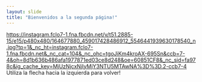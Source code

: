 ```yaml
---
layout: slide
title: "Bienvenidos a la segunda página!"
---
```

https://instagram.fclo7-1.fna.fbcdn.net/v/t51.2885-15/e15/p480x480/164677880_459017428486912_5546441939630178540_n.jpg?tp=1&_nc_ht=instagram.fclo7-1.fna.fbcdn.net&_nc_cat=104&_nc_ohc=tgoJiKm4kroAX-695Sn&ccb=7-4&oh=8d1b636b486afa1977871ed03ce8d248&oe=60851CF8&_nc_sid=fa978c&ig_cache_key=MjUzNjcxNjIyMjY3NTU5MTAwNA%3D%3D.2-ccb7-4
Utiliza la flecha hacia la izquierda para volver!